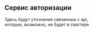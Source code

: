 ## Сервис авторизации

Здесь будут уточнения связанные с api, <br>
которых, возможно, не будет в сваггере
